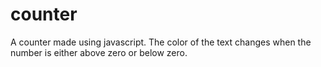 # counter
A counter made using javascript.
The color of the text changes when the number is either above zero or below zero.
